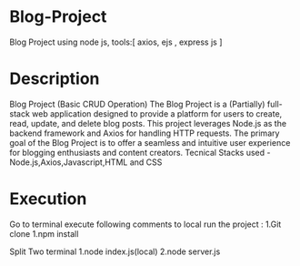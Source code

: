 # Blog-Project
Blog Project using node js, tools:[ axios, ejs , express js ]
# Description
Blog Project (Basic CRUD Operation)
The Blog Project is a (Partially) full-stack web application designed to provide a
platform for users to create, read, update, and delete blog posts. This project
leverages Node.js as the backend framework and Axios for handling HTTP
requests. The primary goal of the Blog Project is to offer a seamless and
intuitive user experience for blogging enthusiasts and content creators.
Tecnical Stacks used - Node.js,Axios,Javascript,HTML and CSS

# Execution

Go to terminal execute following comments to local run the project :
 1.Git clone 
 1.npm install 

Split Two terminal 
 1.node index.js(local)
 2.node server.js
